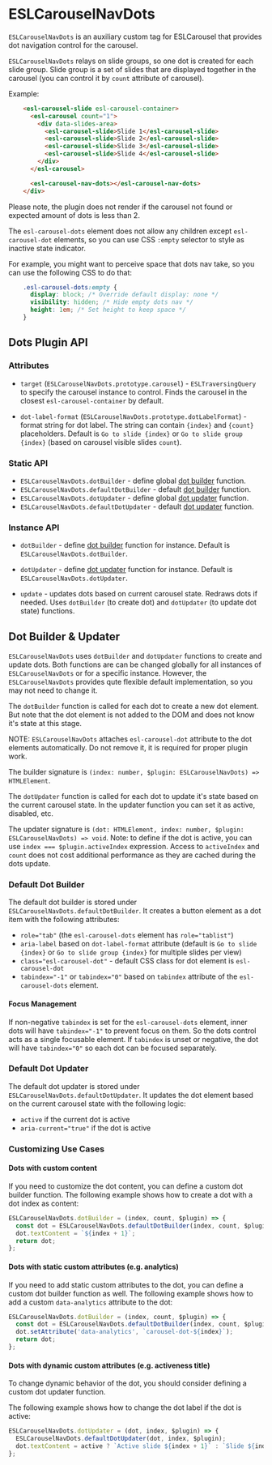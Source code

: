 # ESLCarouselNavDots

`ESLCarouselNavDots` is an auxiliary custom tag for ESLCarousel that provides dot navigation control for the carousel. 

`ESLCarouselNavDots` relays on slide groups, so one dot is created for each slide group.
Slide group is a set of slides that are displayed together in the carousel (you can control it by `count` attribute of carousel).

Example:
```html
    <esl-carousel-slide esl-carousel-container>
      <esl-carousel count="1">
        <div data-slides-area>
          <esl-carousel-slide>Slide 1</esl-carousel-slide>
          <esl-carousel-slide>Slide 2</esl-carousel-slide>
          <esl-carousel-slide>Slide 3</esl-carousel-slide>
          <esl-carousel-slide>Slide 4</esl-carousel-slide>
        </div>
      </esl-carousel>

      <esl-carousel-nav-dots></esl-carousel-nav-dots>
    </div>
```

Please note, the plugin does not render if the carousel not found or expected amount of dots is less than 2.

The `esl-carousel-dots` element does not allow any children except `esl-carousel-dot` elements, 
so you can use CSS `:empty` selector to style as inactive state indicator.

For example, you might want to perceive space that dots nav take, so you can use the following CSS to do that:
```css
    .esl-carousel-dots:empty {
      display: block; /* Override default display: none */
      visibility: hidden; /* Hide empty dots nav */
      height: 1em; /* Set height to keep space */
    }
```

## Dots Plugin API

### Attributes

- `target` (`ESLCarouselNavDots.prototype.carousel`) - `ESLTraversingQuery` to specify the carousel instance to control. 
  Finds the carousel in the closest `esl-carousel-container` by default.  

- `dot-label-format` (`ESLCarouselNavDots.prototype.dotLabelFormat`) - format string for dot label. 
  The string can contain `{index}` and `{count}` placeholders. 
  Default is `Go to slide {index}` or `Go to slide group {index}` (based on carousel visible slides `count`).

  
### Static API

- `ESLCarouselNavDots.dotBuilder` - define global [dot builder](#dot-builder--updater) function.
- `ESLCarouselNavDots.defaultDotBuilder` - default [dot builder](#dot-builder--updater) function.
- `ESLCarouselNavDots.dotUpdater` - define global [dot updater](#dot-builder--updater) function.
- `ESLCarouselNavDots.defaultDotUpdater` - default [dot updater](#dot-builder--updater) function.

### Instance API

- `dotBuilder` - define [dot builder](#dot-builder--updater) function for instance. Default is `ESLCarouselNavDots.dotBuilder`.
- `dotUpdater` - define [dot updater](#dot-builder--updater) function for instance. Default is `ESLCarouselNavDots.dotUpdater`.

- `update` - updates dots based on current carousel state. Redraws dots if needed. 
  Uses `dotBuilder` (to create dot) and `dotUpdater` (to update dot state) functions.



## Dot Builder & Updater

`ESLCarouselNavDots` uses `dotBuilder` and `dotUpdater` functions to create and update dots.
Both functions are can be changed globally for all instances of `ESLCarouselNavDots` or for a specific instance.
However, the `ESLCarouselNavDots` provides qute flexible default implementation, so you may not need to change it.

The `dotBuilder` function is called for each dot to create a new dot element. 
But note that the dot element is not added to the DOM and does not know it's state at this stage.

NOTE: `ESLCarouselNavDots` attaches `esl-carousel-dot` attribute to the dot elements automatically. 
Do not remove it, it is required for proper plugin work.

The builder signature is `(index: number, $plugin: ESLCarouselNavDots) => HTMLElement`.

The `dotUpdater` function is called for each dot to update it's state based on the current carousel state.
In the updater function you can set it as active, disabled, etc.

The updater signature is `(dot: HTMLElement, index: number, $plugin: ESLCarouselNavDots) => void`.
Note: to define if the dot is active, you can use `index === $plugin.activeIndex` expression. 
Access to `activeIndex` and `count` does not cost additional performance as they are cached during the dots update. 

### Default Dot Builder
The default dot builder is stored under `ESLCarouselNavDots.defaultDotBuilder`.
It creates a button element as a dot item with the following attributes:
  - `role="tab"` (the `esl-carousel-dots` element has `role="tablist"`)
  - `aria-label` based on `dot-label-format` attribute (default is `Go to slide {index}` or `Go to slide group {index}` for multiple slides per view)
  - `class="esl-carousel-dot"` - default CSS class for dot element is `esl-carousel-dot`
  - `tabindex="-1"` or `tabindex="0"` based on `tabindex` attribute of the `esl-carousel-dots` element. 
  
#### Focus Management  
If non-negative `tabindex` is set for the `esl-carousel-dots` element, inner dots will have `tabindex="-1"` to prevent focus on them. So the dots control acts as a single focusable element. 
If `tabindex` is unset or negative, the dot will have `tabindex="0"` so each dot can be focused separately.

### Default Dot Updater
The default dot updater is stored under `ESLCarouselNavDots.defaultDotUpdater`.
It updates the dot element based on the current carousel state with the following logic:
  - `active` if the current dot is active
  - `aria-current="true"` if the dot is active

### Customizing Use Cases
  
#### Dots with custom content
If you need to customize the dot content, you can define a custom dot builder function.
The following example shows how to create a dot with a dot index as content:

```ts
ESLCarouselNavDots.dotBuilder = (index, count, $plugin) => {
  const dot = ESLCarouselNavDots.defaultDotBuilder(index, count, $plugin);
  dot.textContent = `${index + 1}`;
  return dot;
};
```

#### Dots with static custom attributes (e.g. analytics)
If you need to add static custom attributes to the dot, you can define a custom dot builder function as well.
The following example shows how to add a custom `data-analytics` attribute to the dot:

```ts
ESLCarouselNavDots.dotBuilder = (index, count, $plugin) => {
  const dot = ESLCarouselNavDots.defaultDotBuilder(index, count, $plugin);
  dot.setAttribute('data-analytics', `carousel-dot-${index}`);
  return dot;
};
```

#### Dots with dynamic custom attributes (e.g. activeness title)
To change dynamic behavior of the dot, you should consider defining a custom dot updater function.

The following example shows how to change the dot label if the dot is active:

```ts
ESLCarouselNavDots.dotUpdater = (dot, index, $plugin) => {
  ESLCarouselNavDots.defaultDotUpdater(dot, index, $plugin);
  dot.textContent = active ? `Active slide ${index + 1}` : `Slide ${index + 1}`;
};
```
